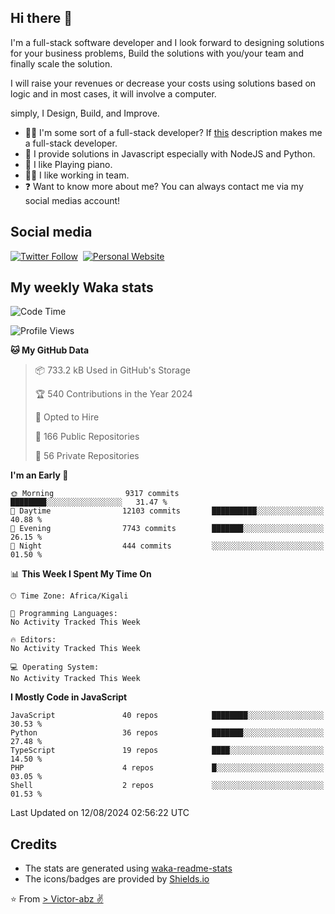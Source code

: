 ## Hi there 👋
I'm a full-stack software developer and I look forward to designing solutions for your business problems, Build the solutions with you/your team and finally scale the solution.

I will raise your revenues or decrease your costs using solutions based on logic and in most cases, it will involve a computer.

simply, I Design, Build, and Improve.

- 👨‍💻 I'm some sort of a full-stack developer? If [this](https://www.w3schools.com/whatis/whatis_fullstack.asp) description makes me a full-stack developer.
- 🌱 I provide solutions in Javascript especially with NodeJS and Python. 
- 🎹 I like Playing piano.
- 👯‍♀️ I like working in team.
- ❓ Want to know more about me? You can always contact me via my social medias account!

## Social media
[![Twitter Follow](https://img.shields.io/twitter/follow/vicky_abz?color=%231DA1F2&label=Twitter&style=for-the-badge&logo=twitter&logoColor=ffffff)](https://twitter.com/vicky_abz)
‎‎ [![Personal Website](https://img.shields.io/static/v1?label=visit&message=victor-abz.com&color=%235F021F&style=for-the-badge)](https://victor-abz.com/)

## My weekly Waka stats
<!--START_SECTION:waka-->
![Code Time](http://img.shields.io/badge/Code%20Time-819%20hrs%2039%20mins-blue)

![Profile Views](http://img.shields.io/badge/Profile%20Views-0-blue)

**🐱 My GitHub Data** 

> 📦 733.2 kB Used in GitHub's Storage 
 > 
> 🏆 540 Contributions in the Year 2024
 > 
> 💼 Opted to Hire
 > 
> 📜 166 Public Repositories 
 > 
> 🔑 56 Private Repositories 
 > 
**I'm an Early 🐤** 

```text
🌞 Morning                9317 commits        ████████░░░░░░░░░░░░░░░░░   31.47 % 
🌆 Daytime                12103 commits       ██████████░░░░░░░░░░░░░░░   40.88 % 
🌃 Evening                7743 commits        ███████░░░░░░░░░░░░░░░░░░   26.15 % 
🌙 Night                  444 commits         ░░░░░░░░░░░░░░░░░░░░░░░░░   01.50 % 
```


📊 **This Week I Spent My Time On** 

```text
🕑︎ Time Zone: Africa/Kigali

💬 Programming Languages: 
No Activity Tracked This Week

🔥 Editors: 
No Activity Tracked This Week

💻 Operating System: 
No Activity Tracked This Week
```

**I Mostly Code in JavaScript** 

```text
JavaScript               40 repos            ████████░░░░░░░░░░░░░░░░░   30.53 % 
Python                   36 repos            ███████░░░░░░░░░░░░░░░░░░   27.48 % 
TypeScript               19 repos            ████░░░░░░░░░░░░░░░░░░░░░   14.50 % 
PHP                      4 repos             █░░░░░░░░░░░░░░░░░░░░░░░░   03.05 % 
Shell                    2 repos             ░░░░░░░░░░░░░░░░░░░░░░░░░   01.53 % 
```




 Last Updated on 12/08/2024 02:56:22 UTC
<!--END_SECTION:waka-->

## Credits
- The stats are generated using [waka-readme-stats](https://github.com/anmol098/waka-readme-stats)
- The icons/badges are provided by [Shields.io](https://shields.io/)

⭐️ From [> Victor-abz ✌](https://victor-abz.com/)

